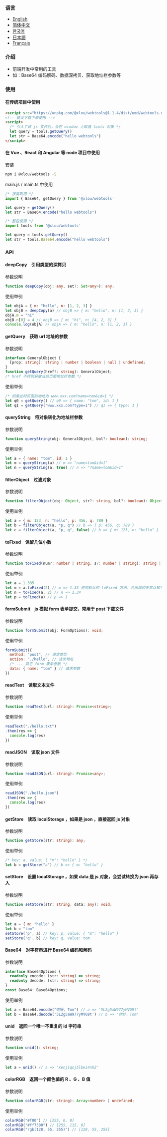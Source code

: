 ### 语言

* [English](https://github.com/omlou/webtools#readme)
* [简体中文](https://github.com/omlou/webtools/blob/master/public/markdowns/readme-zh.md)
* [한국어](https://github.com/omlou/webtools/blob/master/public/markdowns/readme-ko.md)
* [日本語](https://github.com/omlou/webtools/blob/master/public/markdowns/readme-ja.md)
* [Français](https://github.com/omlou/webtools/blob/master/public/markdowns/readme-fr.md)

### 介绍

* 前端开发中常用的工具
* 如：Base64 编码解码、数据深拷贝、获取地址栏参数等

### 使用

#### 在传统项目中使用

```html
<script src="https://unpkg.com/@xlou/webtools@1.1.4/dist/umd/webtools.min.js"></script>
<!-- 建议下载下来使用 -->
<script>
  /* 引入了该 js 文件后，会在 window 上赋值 tools 对象 */
  let query = tools.getQuery()
  let str = Base64.encode("hello webtools")
</script>
```

#### 在 Vue 、React 和 Angular 等 node 项目中使用

安装

``` bash
npm i @xlou/webtools -S
```

main.js / main.ts 中使用

``` javascript
/* 按需取用 */
import { Base64, getQuery } from '@xlou/webtools'

let query = getQuery()
let str = Base64.encode("hello webtools")

/* 整包使用 */
import tools from '@xlou/webtools'

let query = tools.getQuery()
let str = tools.Base64.encode("hello webtools")
```

### API

#### deepCopy &ensp; 引用类型的深拷贝

参数说明

```typescript
function deepCopy(obj: any, set?: Set<any>): any;
```

使用举例

``` javascript
let objA = { m: "hello", n: [1, 2, 3] }
let objB = deepCopy(a) // objB => { m: "hello", n: [1, 2, 3] }
objA.m = "hi"
objB.n[0] = 4 // objB => { m: "hi", n: [4, 2, 3] }
console.log(objA) // objA => { m: "hello", n: [1, 2, 3] }
```

#### getQuery &ensp; 获取 url 地址的参数

参数说明

``` typescript
interface GeneralObject {
  [prop: string]: string | number | boolean | null | undefined;
}
function getQuery(href?: string): GeneralObject;
/* href 不传则获取当前页面地址栏参数 */
```

使用举例

``` javascript
/* 如果此时页面的地址为 www.xxx.com?name=tom&id=1 */
let q0 = getQuery() // q0 => { name: "tom", id: 1 }
let q1 = getQuery("www.xxx.com?type=1") // q1 => { type: 1 }
```

#### queryString &ensp; 将对象转化为地址栏参数

参数说明

``` typescript
function queryString(obj: GeneralObject, bol?: boolean): string;
```

使用举例

``` javascript
let a = { name: "tom", id: 1 }
let m = queryString(a) // m => "name=tom&id=1"
let n = queryString(a, true) // n => "?name=tom&id=1"
```

#### filterObject &ensp; 过滤对象

参数说明

``` typescript
function filterObject(obj: Object, str?: string, bol?: boolean): Object;
```

使用举例

``` javascript
let a = { m: 123, n: "hello", p: 456, q: 789 }
let b = filterObject(a, "p, q") // b => { p: 456, q: 789 }
let c = filterObject(a, "p, q", false) // b => { m: 123, n: "hello" }
```

#### toFixed &ensp; 保留几位小数

参数说明

``` typescript
function toFixed(num?: number | string, s?: number | string): string | undefined;
```

使用举例

``` javascript
let a = 1.335
let m = a.toFixed(2) // m => 1.33 使用默认的 toFixed 方法，会出现和正常认知不符情况
let n = toFixed(a, 2) // n => 1.34
let p = toFixed(a) // p => 1
```

#### formSubmit &ensp; js 模拟 form 表单提交，常用于 post 下载文件

参数说明

``` typescript
function formSubmit(obj: FormOptions): void;
```

使用举例

``` javascript
formSubmit({
  method: "post", // 请求类型
  action: "./hello", // 请求地址
  /* ... 其它 form 表单参数 */
  data: { name: "tom" } // 请求参数
})
```

#### readText &ensp; 读取文本文件

参数说明

``` typescript
function readText(url: string): Promise<string>;
```

使用举例

``` javascript
readText("./hello.txt")
.then(res => {
  console.log(res)
})
```

#### readJSON &ensp; 读取 json 文件

参数说明

``` typescript
function readJSON(url: string): Promise<any>;
```

使用举例

``` javascript
readJSON("./hello.json")
.then(res => {
  console.log(res)
})
```

#### getStore &ensp; 读取 localStorage ，如果是 json ，直接返回 js 对象 

参数说明

``` typescript
function getStore(str: string): any;
```

使用举例

``` javascript
/* key: a, value: { "m": "hello" } */
let b = getStore("a") // b => { m: "hello" }
```

#### setStore &ensp; 设置 localStorage ，如果 data 是 js 对象，会尝试转换为 json 再存入

参数说明

``` typescript
function setStore(str: string, data: any): void;
```

使用举例

``` javascript
let a = { m: "hello" }
let b = "tom"
setStore('p', a) // key: p, value: { "m": "hello" }
setStore('q', b) // key: q, value: tom
```

#### Base64 &ensp; 对字符串进行 Base64 编码和解码

参数说明

``` typescript
interface Base64Options {
  readonly encode: (str: string) => string;
  readonly decode: (str: string) => string;
}
const Base64: Base64Options;
```

使用举例

``` javascript
let a = Base64.encode("你好，Tom") // a => '5L2g5aW977yMVG9t'
let b = Base64.decode('5L2g5aW977yMVG9t') // b => "你好，Tom"
```

#### unid &ensp; 返回一个唯一不重复的 id 字符串

参数说明

``` typescript
function unid(): string;
```

使用举例

``` javascript
let a = unid() // a => 'xenj1qoj5lbei4nh2'
```

#### colorRGB &ensp; 返回一个颜色值的 R 、G 、B 值

参数说明

``` typescript
function colorRGB(str: string): Array<number> | undefined;
```

使用举例

``` javascript
colorRGB("#f00") // [255, 0, 0]
colorRGB("#ff7300") // [255, 115, 0]
colorRGB("rgb(128, 55, 255)") // [128, 55, 255]
```